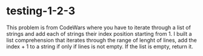 # testing-1-2-3
This problem is from CodeWars where you have to iterate through a list of strings and add each of strings their index position starting from 1.
I built a list comprehension that iterates through the range of lenght of lines, add the index + 1 to a string if only if lines is not empty.
If the list is empty, return it.



